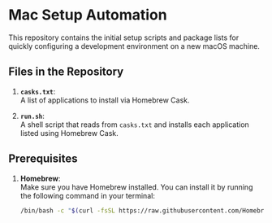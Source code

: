 # Mac Setup Automation

This repository contains the initial setup scripts and package lists for quickly configuring a development environment on a new macOS machine.

## Files in the Repository

1. **`casks.txt`**:  
   A list of applications to install via Homebrew Cask.

2. **`run.sh`**:  
   A shell script that reads from `casks.txt` and installs each application listed using Homebrew Cask.

## Prerequisites

1. **Homebrew**:  
   Make sure you have Homebrew installed. You can install it by running the following command in your terminal:
   ```bash
   /bin/bash -c "$(curl -fsSL https://raw.githubusercontent.com/Homebrew/install/HEAD/install.sh)"